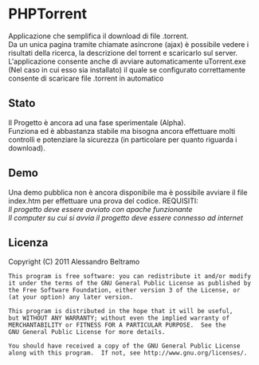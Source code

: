 PHPTorrent
==========

Applicazione che semplifica il download di file .torrent.
<br>Da un unica pagina tramite chiamate asincrone (ajax) &egrave; possibile vedere i risultati della ricerca, la descrizione del torrent e scaricarlo sul server.
<br>L'applicazione consente anche di avviare automaticamente uTorrent.exe (Nel caso in cui esso sia installato) il quale se configurato correttamente consente di scaricare file .torrent in automatico

Stato
------

Il Progetto &egrave; ancora ad una fase sperimentale (Alpha).
<br>Funziona ed &egrave; abbastanza stabile ma bisogna ancora effettuare molti controlli e potenziare la sicurezza (in particolare per quanto riguarda i download).

Demo
------

Una demo pubblica non &egrave; ancora disponibile ma &egrave; possibile avviare il file index.htm per effettuare una prova del codice.
REQUISITI:
<br>*Il progetto deve essere avviato con apache funzionante*
<br>*Il computer su cui si avvia il progetto deve essere connesso ad internet*

Licenza
-------

Copyright (C) 2011  Alessandro Beltramo

    This program is free software: you can redistribute it and/or modify
    it under the terms of the GNU General Public License as published by
    the Free Software Foundation, either version 3 of the License, or
    (at your option) any later version.

    This program is distributed in the hope that it will be useful,
    but WITHOUT ANY WARRANTY; without even the implied warranty of
    MERCHANTABILITY or FITNESS FOR A PARTICULAR PURPOSE.  See the
    GNU General Public License for more details.

    You should have received a copy of the GNU General Public License
    along with this program.  If not, see http://www.gnu.org/licenses/.